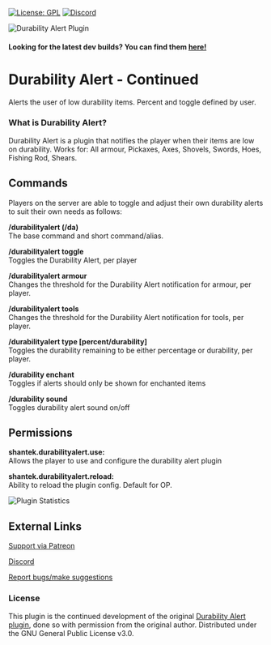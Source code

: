 [![License: GPL](https://img.shields.io/badge/license-GPL-blue.svg)](LICENSE) [![Discord](https://img.shields.io/discord/628396916639793152.svg?color=%237289da&label=discord)](https://shantek.co/discord)

<img src="https://www.shantek.io/wp-content/uploads/2024/09/Banner-DA.png" alt="Durability Alert Plugin" />

#### Looking for the latest dev builds? You can find them [here!](https://shantek.dev/job/DurabilityAlert-Continued/)


# Durability Alert - Continued

Alerts the user of low durability items. Percent and toggle defined by user.

### What is Durability Alert?
Durability Alert is a plugin that notifies the player when their items are low on durability.
Works for: All armour, Pickaxes, Axes, Shovels, Swords, Hoes, Fishing Rod, Shears.

## Commands

Players on the server are able to toggle and adjust their own durability alerts to suit their own needs as follows:

**/durabilityalert (/da)**<br />
The base command and short command/alias.

**/durabilityalert toggle**<br />
Toggles the Durability Alert, per player

**/durabilityalert armour <number>**<br />
Changes the threshold for the Durability Alert notification for armour, per player.

**/durabilityalert tools <number>**<br />
Changes the threshold for the Durability Alert notification for tools, per player.


**/durabilityalert type [percent/durability]**<br /> 
Toggles the durability remaining to be either percentage or durability, per player.

**/durability enchant**<br />
Toggles if alerts should only be shown for enchanted items

**/durability sound**<br />
Toggles durability alert sound on/off

## Permissions

**shantek.durabilityalert.use:**<br />
Allows the player to use and configure the durability alert plugin

**shantek.durabilityalert.reload:**<br />
Ability to reload the plugin config. Default for OP.

<img src="https://bstats.org/signatures/bukkit/Durability%20Alert%20Continued.svg" alt="Plugin Statistics">

## External Links

[Support via Patreon](https://shantek.co/patreon)

[Discord](https://shantek.co/discord)

[Report bugs/make suggestions](https://github.com/shantek/DurabilityAlert-Continued/issues)

### License
This plugin is the continued development of the original [Durability Alert plugin](https://github.com/christopherwalkerml/DurabilityAlert), done so with permission from the original author.
 Distributed under the GNU General Public License v3.0.
